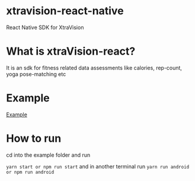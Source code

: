 # xtravision-react-native

React Native SDK for XtraVision

# What is xtraVision-react?

It is an sdk for fitness related data assessments like calories, rep-count, yoga pose-matching etc

# Example

[Example](https://github.com/xtravision-ai/xtravision-react-native/tree/main)

# How to run

cd into the example folder and run

`yarn start or npm run start`
and in another terminal run
`yarn run android or npm run android`
